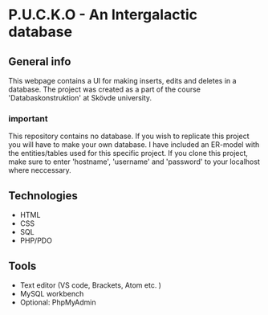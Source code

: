 # P.U.C.K.O - An Intergalactic database

## General info

This webpage contains a UI for making inserts, edits and deletes in a database. The project was created as a part of the course 'Databaskonstruktion' at Skövde university.

### important 

This repository contains no database. If you wish to replicate this project you will have to make your own database. I have included an ER-model with the entities/tables used for this specific project. If you clone this project, make sure to enter 'hostname', 'username' and 'password' to your localhost where neccessary.

## Technologies

- HTML
- CSS
- SQL
- PHP/PDO

## Tools

- Text editor (VS code, Brackets, Atom etc. )
- MySQL workbench
- Optional: PhpMyAdmin



